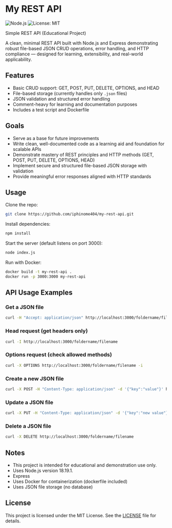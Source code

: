 # My REST API

![Node.js](https://img.shields.io/badge/node-v18.19.1-green)
![License: MIT](https://img.shields.io/badge/license-MIT-blue)

Simple REST API (Educational Project)

A clean, minimal REST API built with Node.js and Express demonstrating robust file-based JSON CRUD operations, error handling, and HTTP compliance — designed for learning, extensibility, and real-world applicability.

## Features

- Basic CRUD support: GET, POST, PUT, DELETE, OPTIONS, and HEAD
- File-based storage (currently handles only `.json` files)
- JSON validation and structured error handling
- Comment-heavy for learning and documentation purposes
- Includes a test script and Dockerfile

## Goals

- Serve as a base for future improvements
- Write clean, well-documented code as a learning aid and foundation for scalable APIs
- Demonstrate mastery of REST principles and HTTP methods (GET, POST, PUT, DELETE, OPTIONS, HEAD)
- Implement secure and structured file-based JSON storage with validation
- Provide meaningful error responses aligned with HTTP standards

## Usage

Clone the repo:

~~~bash
git clone https://github.com/iphinome404/my-rest-api.git
~~~

Install dependencies:

~~~bash
npm install
~~~

Start the server (default listens on port 3000):

~~~bash
node index.js
~~~

Run with Docker:

~~~bash
docker build -t my-rest-api .
docker run -p 3000:3000 my-rest-api
~~~

## API Usage Examples

### Get a JSON file

~~~bash
curl -H "Accept: application/json" http://localhost:3000/foldername/filename
~~~

### Head request (get headers only)

~~~bash
curl -I http://localhost:3000/foldername/filename
~~~

### Options request (check allowed methods)

~~~bash
curl -X OPTIONS http://localhost:3000/foldername/filename -i
~~~

### Create a new JSON file

~~~bash
curl -X POST -H "Content-Type: application/json" -d '{"key":"value"}' http://localhost:3000/foldername/filename
~~~

### Update a JSON file

~~~bash
curl -X PUT -H "Content-Type: application/json" -d '{"key":"new value"}' http://localhost:3000/foldername/filename
~~~

### Delete a JSON file

~~~bash
curl -X DELETE http://localhost:3000/foldername/filename
~~~

## Notes

- This project is intended for educational and demonstration use only.
- Uses Node.js version 18.19.1.
- Express
- Uses Docker for containerization (dockerfile included)
- Uses JSON file storage (no database)

## License

This project is licensed under the MIT License. See the [LICENSE](LICENSE) file for details.
